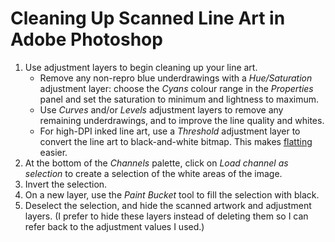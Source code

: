 <!---
# This file is distributed under the Creative Commons Attribution 4.0
# International License. To view a copy of this license, please visit
# <http://creativecommons.org/licenses/by/4.0/>.

collections:
  - 'adobe-creative-cloud'
  - 'notes'
git: '$Metadata$'
template: _templates/note.html.twig
--->

Cleaning Up Scanned Line Art in Adobe Photoshop
===============================================

1.  Use adjustment layers to begin cleaning up your line art.
    -   Remove any non-repro blue underdrawings with a *Hue/Saturation*
        adjustment layer: choose the *Cyans* colour range in the
        *Properties* panel and set the saturation to minimum and
        lightness to maximum.
    -   Use *Curves* and/or *Levels* adjustment layers to remove any
        remaining underdrawings, and to improve the line quality and
        whites.
    -   For high-DPI inked line art, use a *Threshold* adjustment layer
        to convert the line art to black-and-white bitmap. This makes
        [flatting][] easier.
2.  At the bottom of the *Channels* palette, click on *Load channel as
    selection* to create a selection of the white areas of the image.
3.  Invert the selection.
4.  On a new layer, use the *Paint Bucket* tool to fill the selection
    with black.
5.  Deselect the selection, and hide the scanned artwork and adjustment
    layers. (I prefer to hide these layers instead of deleting them so I
    can refer back to the adjustment values I used.)

  [flatting]: <https://en.wikipedia.org/wiki/Flatter>

